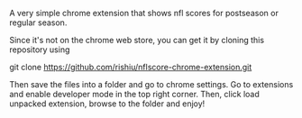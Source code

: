 A very simple chrome extension that shows nfl scores for postseason or regular season. 

Since it's not on the chrome web store, you can get it by cloning this repository using

git clone https://github.com/rishiu/nflscore-chrome-extension.git

Then save the files into a folder and go to chrome settings. Go to extensions and enable developer mode in the top right corner. Then, click load unpacked extension, browse to the folder and enjoy!
